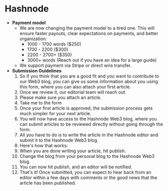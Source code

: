# Hashnode   
- **Payment model**
  - We are now changing the payment model to a tired one. This will ensure faster payouts, clear expectations on payments, and better organization:
    - 1000 - 1700 words ($250)
    - 1700 - 2200 ($300)
    - 2200 - 2700+ ($350)
    - 3000+ words (Reach out if you have an idea for a large guide)
  - We support payment via Stripe or direct wire transfer.
- **Submission Guidelines**
  1. So if you think that you are a good fit and you want to contribute to our Web3 blog, you can give us some information about you using this form, where you can also attach your first article.
  2. Once we review it, our editorial team will reach out.
  3. Please make sure you attach an article.
  4. Take me to the form
  5. Once your first article is approved, the submission process gets much simpler for your next article.
  6. You will now have access to the Hashnode Web3 blog, where you can submit articles to be reviewed directly without going through the form.
  7. All you have to do is to write the article in the Hashnode editor and submit it to the Hashnode Web3 blog.
  8. Here's how that works:
    1. When you are done writing your article, hit publish.
    2. Change the blog from your personal blog to the Hashnode Web3 blog.
    3. You can now hit publish, and an editor will be notified.
    4. That's it! Once submitted, you can expect to hear back from an editor within a few days with comments or the good news that the article has been published.
